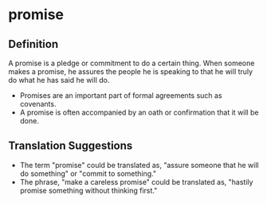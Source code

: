 # promise

## Definition

A promise is a pledge or commitment to do a certain thing. When someone makes a promise, he assures the people he is speaking to that he will truly do what he has said he will do.

* Promises are an important part of formal agreements such as covenants.
* A promise is often accompanied by an oath or confirmation that it will be done.


## Translation Suggestions



* The term "promise" could be translated as, "assure someone that he will do something" or "commit to something."
* The phrase, "make a careless promise" could be translated as, "hastily promise something without thinking first."
